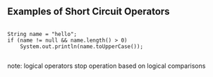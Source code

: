 ##  Examples of Short Circuit Operators


<code>
String name = "hello";
if (name != null && name.length() > 0)
    System.out.println(name.toUpperCase());

</code>

note:
    logical operators stop operation based on logical comparisons
